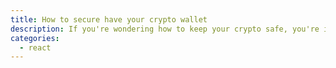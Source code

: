 ```yaml
---
title: How to secure have your crypto wallet
description: If you're wondering how to keep your crypto safe, you're in the right place. Securing your wallet is crucial to protecting your digital assets from threats.
categories:
  - react
---
```

